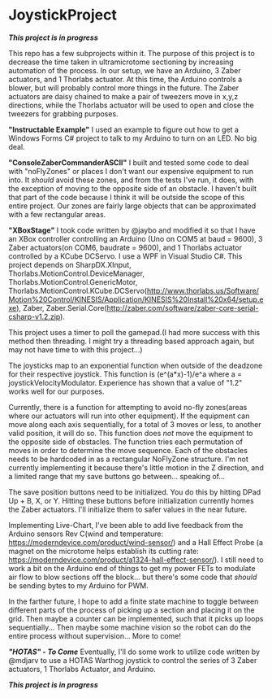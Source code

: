 # JoystickProject
*****This project is in progress***** 

This repo has a few subprojects within it.  The purpose of this project is to decrease the time taken in ultramicrotome sectioning by increasing automation of the process.  In our setup, we have an Arduino, 3 Zaber actuators, and 1 Thorlabs actuator.  At this time, the Arduino controls a blower, but will probably control more things in the future.  The Zaber actuators are daisy chained to make a pair of tweezers move in x,y,z directions, while the Thorlabs actuator will be used to open and close the tweezers for grabbing purposes.

**"Instructable Example"**
I used an example to figure out how to get a Windows Forms C# project to talk to my Arduino to turn on an LED.  No big deal.

**"ConsoleZaberCommanderASCII"**
I built and tested some code to deal with "noFlyZones" or places I don't want our expensive equipment to run into.  It *should* avoid these zones, and from the tests I've run, it does, with the exception of moving to the opposite side of an obstacle.  I haven't built that part of the code because I think it will be outside the scope of this entire project.  Our zones are fairly large objects that can be approximated with a few rectangular areas.

**"XBoxStage"**
I took code written by @jaybo and modified it so that I have an XBox controller controlling an Arduino (Uno on COM5 at baud = 9600), 3 Zaber actuators(on COM6, baudrate = 9600), and 1 Thorlabs actuator controlled by a KCube DCServo.  I use a WPF in Visual Studio C#.  This project depends on SharpDX.XInput, Thorlabs.MotionControl.DeviceManager, Thorlabs.MotionControl.GenericMotor, Thorlabs.MotionControl.KCube.DCServo(http://www.thorlabs.us/Software/Motion%20Control/KINESIS/Application/KINESIS%20Install%20x64/setup.exe), Zaber, Zaber.Serial.Core(http://zaber.com/software/zaber-core-serial-csharp-v1.2.zip).  

This project uses a timer to poll the gamepad.(I had more success with this method then threading.  I might try a threading based approach again, but may not have time to with this project...)

The joysticks map to an exponential function when outside of the deadzone for their respective joystick.  This function is (e^(a*x)-1)/e^a where a = joystickVelocityModulator.  Experience has shown that a value of "1.2" works well for our purposes.  

Currently, there is a function for attempting to avoid no-fly zones(areas where our actuators will run into other equipment).  If the equipment can move along each axis sequentially, for a total of 3 moves or less, to another valid position, it will do so.  This function does *not* move the equipment to the opposite side of obstacles.  The function tries each permutation of moves in order to determine the move sequence. Each of the obstacles needs to be hardcoded in as a rectangular NoFlyZone structure.  I'm not currently implementing it because there's little motion in the Z direction, and a limited range that my save buttons go between... speaking of...

The save position buttons need to be initialized.  You do this by hitting DPad Up + B, X, or Y.  Hitting these buttons before initialization currently homes the Zaber actuators.  I'll initialize them to safer values in the near future.

Implementing Live-Chart, I've been able to add live feedback from the Arduino sensors Rev C(wind and temperature: https://moderndevice.com/product/wind-sensor/) and a Hall Effect Probe (a magnet on the microtome helps establish its cutting rate: https://moderndevice.com/product/a1324-hall-effect-sensor/).  I still need to work a bit on the Arduino end of things to get my power FETs to modulate air flow to blow sections off the block... but there's some code that *should* be sending bytes to my Arduino for PWM.

In the farther future, I hope to add a finite state machine to toggle between different parts of the process of picking up a section and placing it on the grid.  Then maybe a counter can be implemented, such that it picks up loops sequentially...  Then maybe some machine vision so the robot can do the entire process without supervision...  More to come!

***"HOTAS" - To Come***
Eventually, I'll do some work to utilize code written by @mdjarv to use a HOTAS Warthog joystick to control 
the series of 3 Zaber actuators, 1 Thorlabs Actuator, and Arduino.  

*****This project is in progress*****
